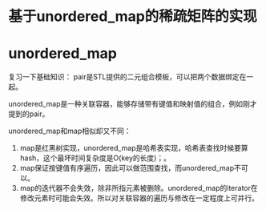 # 基于unordered_map的稀疏矩阵的实现

# unordered_map
复习一下基础知识：
pair是STL提供的二元组合模板，可以把两个数据绑定在一起。

unordered_map是一种关联容器，能够存储带有键值和映射值的组合，例如刚才提到的pair。

unordered_map和map相似却又不同：

1. map是红黑树实现，unordered_map是哈希表实现，哈希表查找时候要算hash，这个最坏时间复杂度是O(key的长度)；。
2. map保证按键值有序遍历，因此可以做范围查找，而unordered_map不可以。
3. map的迭代器不会失效，除非所指元素被删除。unordered_map的iterator在修改元素时可能会失效。所以对关联容器的遍历与修改在一定程度上可并行。
